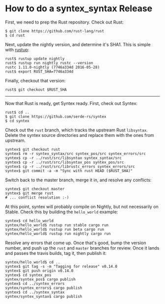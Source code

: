 How to do a syntex\_syntax Release
==================================

First, we need to prep the Rust repository. Check out Rust:

```
$ git clone https://github.com/rust-lang/rust
$ cd rust
```

Next, update the nightly version, and determine it's SHA1. This is simple
with [rustup](http://rustup.rs/):

```
rust$ rustup update nightly
rust$ rustup run nightly rustc --version
rustc 1.11.0-nightly (7746a334d 2016-05-28)
rust$ export RUST_SHA=7746a334d
```

Finally, checkout that version:

```
rust$ git checkout $RUST_SHA
```

---

Now that Rust is ready, get Syntex ready. First, check out Syntex:

```
rust$ cd ..
$ git clone https://github.com/serde-rs/syntex
$ cd syntex
```

Check out the `rust` branch, which tracks the upstream Rust `libsyntax`. Delete
the syntex source directories and replace them with the ones from upstream.

```
syntex$ git checkout rust
syntex$ rm -r syntex_syntax/src syntex_pos/src syntex_errors/src
syntex$ cp -r ../rust/src/libsyntax syntex_syntax/src
syntex$ cp -r ../rust/src/libsyntax_pos syntex_pos/src
syntex$ cp -r ../rust/src/librustc_errors syntex_errors/src
syntex$ git commit -a -m "Sync with rust HEAD ($RUST_SHA)"
```

Switch back to the master branch, merge it in, and resolve any conflicts:

```
syntex$ git checkout master
syntex$ git merge rust
# ... conflict resolution :-)
```

At this point, syntex will probably compile on Nightly, but not necessarily on
Stable. Check this by building the `hello_world` example:

```
syntex$ cd hello_world
syntex/hello_world$ rustup run stable cargo run
syntex/hello_world$ rustup run beta cargo run
syntex/hello_world$ rustup run nightly cargo run
```

Resolve any errors that come up. Once that's good, bump the version number, and
push up the `rust` and `master` branches for review. Once it lands and passes
the travis builds, tag it, then publish it:

```
syntex/hello_world$ cd ..
syntex$ git tag -s -m "Tagging for release" v0.14.0
syntex$ git push origin v0.14.0
syntex$ cd syntex_pos
syntex/syntex_pos$ cargo publish
syntex$ cd ../syntex_errors
syntex/syntex_errors$ cargo publish
syntex$ cd ../syntex_syntax
syntex/syntex_syntax$ cargo publish
```

